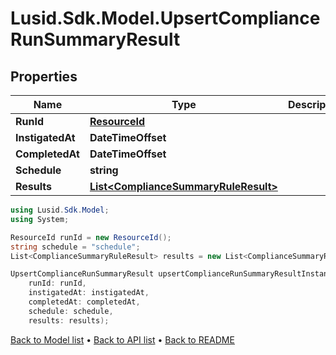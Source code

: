 # Lusid.Sdk.Model.UpsertComplianceRunSummaryResult

## Properties

Name | Type | Description | Notes
------------ | ------------- | ------------- | -------------
**RunId** | [**ResourceId**](ResourceId.md) |  | 
**InstigatedAt** | **DateTimeOffset** |  | 
**CompletedAt** | **DateTimeOffset** |  | 
**Schedule** | **string** |  | 
**Results** | [**List&lt;ComplianceSummaryRuleResult&gt;**](ComplianceSummaryRuleResult.md) |  | 

```csharp
using Lusid.Sdk.Model;
using System;

ResourceId runId = new ResourceId();
string schedule = "schedule";
List<ComplianceSummaryRuleResult> results = new List<ComplianceSummaryRuleResult>();

UpsertComplianceRunSummaryResult upsertComplianceRunSummaryResultInstance = new UpsertComplianceRunSummaryResult(
    runId: runId,
    instigatedAt: instigatedAt,
    completedAt: completedAt,
    schedule: schedule,
    results: results);
```

[Back to Model list](../README.md#documentation-for-models) &#8226; [Back to API list](../README.md#documentation-for-api-endpoints) &#8226; [Back to README](../README.md)
